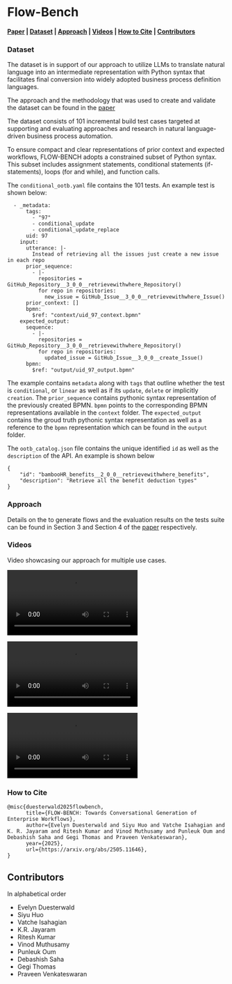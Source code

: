 

# Flow-Bench

**[Paper](./flow_bench_arxiv.pdf) | [Dataset](#Dataset) | [Approach](#approach) | [Videos](#videos) | [How to Cite]() | [Contributors](#contributors)**

### Dataset

The dataset is in support of our approach to utilize LLMs to translate natural language into an intermediate representation with Python syntax that facilitates final conversion into widely adopted business process definition languages.

The approach and the methodology that was used to create and validate the dataset can be found in the [paper](./flow_bench_arxiv.pdf) 

The dataset consists of 101 incremental build test cases targeted at supporting and evaluating approaches and research in natural language-driven business process automation.

To ensure compact and clear representations of prior context and expected workflows, FLOW-BENCH adopts a constrained subset of Python syntax. This subset includes assignment statements, conditional statements (if-statements), loops (for and while), and function calls.

The `conditional_ootb.yaml` file contains the 101 tests. An example test is shown below:

```
  - _metadata:
      tags:
        - "97"
        - conditional_update
        - conditional_update_replace
      uid: 97
    input:
      utterance: |-
        Instead of retrieving all the issues just create a new issue in each repo
      prior_sequence:
        - |-
          repositories = GitHub_Repository__3_0_0__retrievewithwhere_Repository()
          for repo in repositories:
            new_issue = GitHub_Issue__3_0_0__retrievewithwhere_Issue()
      prior_context: []
      bpmn:
        $ref: "context/uid_97_context.bpmn"
    expected_output:
      sequence:
        - |-
          repositories = GitHub_Repository__3_0_0__retrievewithwhere_Repository()
          for repo in repositories:
            updated_issue = GitHub_Issue__3_0_0__create_Issue()
      bpmn:
        $ref: "output/uid_97_output.bpmn"
```

The example contains `metadata` along with `tags` that outline whether the test is `conditional`, or `linear` as well as if its `update`, `delete` or implicitly `creation`.
The `prior_sequence` contains pythonic syntax representation of the previously created BPMN. `bpmn` points to the corresponding BPMN representations available in the `context` folder.
The `expected_output` contains the groud truth pythonic syntax representation as well as a reference to the `bpmn` representation which can be found in the `output` folder.

The `ootb_catalog.json` file contains the unique identified `id` as well as the `description` of the API. An example is shown below

```
{
    "id": "bambooHR_benefits__2_0_0__retrievewithwhere_benefits",
    "description": "Retrieve all the benefit deduction types"
}
```

### Approach
Details on the to generate flows and the evaluation results on  the tests suite can be found in Section 3 and Section 4 of the [paper](./flow_bench_arxiv.pdf) respectively.

### Videos
Video showcasing our approach for multiple use cases.

![for loop use case ](videos/forloop.mp4)

![If conditions](videos/ifconditions.mp4)

![incrementally building the flow](videos/incremental_build.mp4)

### How to Cite

```
@misc{duesterwald2025flowbench,
      title={FLOW-BENCH: Towards Conversational Generation of Enterprise Workflows}, 
      author={Evelyn Duesterwald and Siyu Huo and Vatche Isahagian and K. R. Jayaram and Ritesh Kumar and Vinod Muthusamy and Punleuk Oum and Debashish Saha and Gegi Thomas and Praveen Venkateswaran},
      year={2025},
      url={https://arxiv.org/abs/2505.11646}, 
}
```

## Contributors
In alphabetical order
- Evelyn Duesterwald
- Siyu Huo
- Vatche Isahagian
- K.R. Jayaram
- Ritesh Kumar
- Vinod Muthusamy
- Punleuk Oum
- Debashish Saha
- Gegi Thomas
- Praveen Venkateswaran
